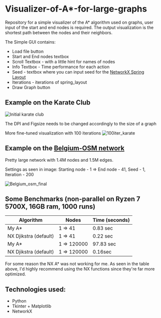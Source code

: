 # Visualizer-of-A*-for-large-graphs
Repository for a simple visualizer of the A* algorithm used on graphs, user input of the start and end nodes is required. The output visualization is the shortest path between the nodes and their neighbors. <br>

The Simple GUI contains: <br>
- Load file button
- Start and End nodes textbox
- Scroll Textbox - with a little hint for names of nodes
- Info Textbox - Time performance for each action
- Seed - textbox where you can input seed for the [NetworkX Spring Layout](https://networkx.org/documentation/stable/reference/generated/networkx.drawing.layout.spring_layout.html)
- Iterations - iterations of spring_layout
- Draw Graph button
  
## Example on the Karate Club
![Initial karate club](https://github.com/lowoncuties/Visualizer-of-A-for-large-graphs/assets/16253955/dd808cf6-2977-47d3-9b2e-7f52642b79cd)

The DPI and Figsize needs to be changed accordingly to the size of a graph<br>

More fine-tuned visualization with 100 iterations
![100iter_karate](https://github.com/lowoncuties/Visualizer-of-A-for-large-graphs/assets/16253955/17242297-e99d-4fb6-90a5-20a18fd7569b)


## Example on the [Belgium-OSM network](https://networkrepository.com/road-belgium-osm.php)
Pretty large network with 1.4M nodes and 1.5M edges. <br>

Settings as seen in image: Starting node - 1 => End node - 41, Seed - 1, Iteration - 200

![Belgium_osm_final](https://github.com/lowoncuties/Visualizer-of-A-for-large-graphs/assets/16253955/d873f3e4-7143-4cc4-aec8-9909707ca2d4)

## Some Benchmarks (non-parallel on Ryzen 7 5700X, 16GB ram, 1000 runs) 
| Algorithm             | Nodes | Time (seconds) |
|-----------------------|-------|----------------|
| My A*                 |  1 => 41     |      0.83 sec         |
| NX Djikstra (default) |  1 => 41     |      0.22 sec          |
| My A*                 |  1 => 120000     |      97.83 sec         |
| NX Djikstra (default) |  1 => 120000     |      0.16sec          |

For some reason the NX A* was not working for me. As seen in the table above, I'd highly recommend using the NX functions since they're far more optimized.

## Technologies used:
- Python
- Tkinter + Matplotlib
- NetworkX




